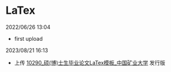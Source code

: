 # LaTex

2022/06/26 13:04

- first upload

2023/08/21 16:13
- 上传 [10290_硕(博)士生毕业论文LaTex模板_中国矿业大学]() 发行版
